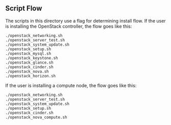 ## Script Flow
The scripts in this directory use a flag for determining install flow.  If the user is installing the OpenStack controller, the flow goes like this:

    ./openstack_networking.sh
    ./openstack_server_test.sh
    ./openstack_system_update.sh
    ./openstack_setup.sh
    ./openstack_mysql.sh
    ./openstack_keystone.sh
    ./openstack_glance.sh
    ./openstack_cinder.sh
    ./openstack_nova.sh
    ./openstack_horizon.sh

If the user is installing a compute node, the flow goes like this:

    ./openstack_networking.sh
    ./openstack_server_test.sh
    ./openstack_system_update.sh
    ./openstack_setup.sh
    ./openstack_cinder.sh
    ./openstack_nova_compute.sh

